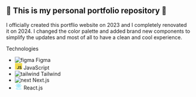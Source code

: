 <h2> 🔸 This is my personal portfolio repository 🔸</h2>




  I officially created this portflio website on 2023 and I completely renovated it on 2024. I changed the color palette and added brand new components to simplify the updates and most of all to have a clean and cool experience.
  
  Technologies
- <img src="https://www.vectorlogo.zone/logos/figma/figma-icon.svg" alt="figma" width="20" height="18"/>   Figma
- <img src="https://raw.githubusercontent.com/devicons/devicon/master/icons/javascript/javascript-original.svg" alt="javascript" width="20" height="18"/>   JavaScript
- <img src="https://www.vectorlogo.zone/logos/tailwindcss/tailwindcss-icon.svg" alt="tailwind" width="20" height="18"/>   Tailwind
- <img src="https://www.vectorlogo.zone/logos/nextjs/nextjs-icon.svg" alt="next" width="20" height="18"/>   Next.js
- <img src="https://raw.githubusercontent.com/devicons/devicon/master/icons/react/react-original-wordmark.svg" alt="react" width="20" height="18"/>   React.js

<!--
<h3 align="left">These are the frameworks I've used in my projects :</h3>
<div><img src="https://www.vectorlogo.zone/logos/flutterio/flutterio-icon.svg" alt="flutter" width="40" height="40"/>
<img src="https://raw.githubusercontent.com/devicons/devicon/master/icons/react/react-original-wordmark.svg" alt="react" width="40" height="40"/>
<img src="https://raw.githubusercontent.com/devicons/devicon/master/icons/vuejs/vuejs-original-wordmark.svg" alt="vuejs" width="40" height="40"/>
<img src="https://cdn.worldvectorlogo.com/logos/django.svg" alt="django" width="40" height="40"/>
</div>



<h3 align="left">Some of my favorite tools: </h3>
<div>
  <img src="https://www.vectorlogo.zone/logos/figma/figma-icon.svg" alt="figma" width="40" height="40"/>
  <img src="https://www.vectorlogo.zone/logos/tailwindcss/tailwindcss-icon.svg" alt="tailwind" width="40" height="40"/>
  <img src="https://www.vectorlogo.zone/logos/git-scm/git-scm-icon.svg" alt="git" width="40" height="40"/>
</div>
-->


